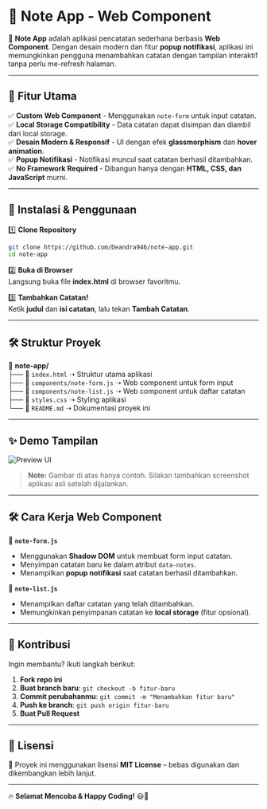 # 📒 Note App - Web Component  

🚀 **Note App** adalah aplikasi pencatatan sederhana berbasis **Web Component**. Dengan desain modern dan fitur **popup notifikasi**, aplikasi ini memungkinkan pengguna menambahkan catatan dengan tampilan interaktif tanpa perlu me-refresh halaman.  

---

## 🎯 **Fitur Utama**  
✅ **Custom Web Component** - Menggunakan `note-form` untuk input catatan.  
✅ **Local Storage Compatibility** - Data catatan dapat disimpan dan diambil dari local storage.  
✅ **Desain Modern & Responsif** - UI dengan efek **glassmorphism** dan **hover animation**.  
✅ **Popup Notifikasi** - Notifikasi muncul saat catatan berhasil ditambahkan.  
✅ **No Framework Required** - Dibangun hanya dengan **HTML, CSS, dan JavaScript** murni.  

---

## 🚀 **Instalasi & Penggunaan**  

1️⃣ **Clone Repository**  
```bash
git clone https://github.com/Deandra946/note-app.git
cd note-app
```

2️⃣ **Buka di Browser**  
Langsung buka file **index.html** di browser favoritmu.  

3️⃣ **Tambahkan Catatan!**  
Ketik **judul** dan **isi catatan**, lalu tekan **Tambah Catatan**.  

---

## 🛠 **Struktur Proyek**  
📂 **note-app/**  
├── 📄 `index.html` ➝ Struktur utama aplikasi  
├── 📜 `components/note-form.js` ➝ Web component untuk form input  
├── 📜 `components/note-list.js` ➝ Web component untuk daftar catatan  
├── 🎨 `styles.css` ➝ Styling aplikasi  
└── 📝 `README.md` ➝ Dokumentasi proyek ini  

---

## ✨ **Demo Tampilan**  
![Preview UI](https://via.placeholder.com/800x400?text=Note+App+Preview)  

> **Note:** Gambar di atas hanya contoh. Silakan tambahkan screenshot aplikasi asli setelah dijalankan.  

---

## 🛠 **Cara Kerja Web Component**  
📌 **`note-form.js`**  
- Menggunakan **Shadow DOM** untuk membuat form input catatan.  
- Menyimpan catatan baru ke dalam atribut `data-notes`.  
- Menampilkan **popup notifikasi** saat catatan berhasil ditambahkan.  

📌 **`note-list.js`**  
- Menampilkan daftar catatan yang telah ditambahkan.  
- Memungkinkan penyimpanan catatan ke **local storage** (fitur opsional).  

---

## 🤝 **Kontribusi**  
Ingin membantu? Ikuti langkah berikut:  
1. **Fork repo ini**  
2. **Buat branch baru**: `git checkout -b fitur-baru`  
3. **Commit perubahanmu**: `git commit -m "Menambahkan fitur baru"`  
4. **Push ke branch**: `git push origin fitur-baru`  
5. **Buat Pull Request**  

---

## 📝 **Lisensi**  
📜 Proyek ini menggunakan lisensi **MIT License** – bebas digunakan dan dikembangkan lebih lanjut.  

---

🔥 **Selamat Mencoba & Happy Coding!** 😃🚀
